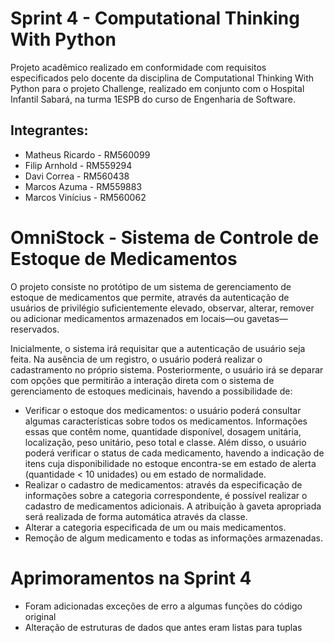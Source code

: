 # Sprint 4 - Computational Thinking With Python </br>
Projeto acadêmico realizado em conformidade com requisitos especificados pelo docente da disciplina de Computational Thinking With Python para o projeto Challenge, realizado em conjunto com o Hospital Infantil Sabará, na turma 1ESPB do curso de Engenharia de Software.
## Integrantes: </br>
- Matheus Ricardo - RM560099
- Filip Arnhold - RM559294
- Davi Correa - RM560438
- Marcos Azuma - RM559883
- Marcos Vinícius - RM560062


# OmniStock - Sistema de Controle de Estoque de Medicamentos </br>

O projeto consiste no protótipo de um sistema de gerenciamento de estoque de medicamentos que permite, através da autenticação de usuários de privilégio suficientemente elevado, observar, alterar, remover ou adicionar medicamentos armazenados em locais—ou gavetas—reservados. </br>

Inicialmente, o sistema irá requisitar que a autenticação de usuário seja feita. Na ausência de um registro, o usuário poderá realizar o cadastramento no próprio sistema. Posteriormente, o usuário irá se deparar com opções que permitirão a interação direta com o sistema de gerenciamento de estoques medicinais, havendo a possibilidade de: </br>
- Verificar o estoque dos medicamentos: o usuário poderá consultar algumas características sobre todos os medicamentos. Informações essas que contêm nome, quantidade disponível, dosagem unitária, localização, peso unitário, peso total e classe. Além disso, o usuário poderá verificar o status de cada medicamento, havendo a indicação de itens cuja disponibilidade no estoque encontra-se em estado de alerta (quantidade < 10 unidades) ou em estado de normalidade.</br>
- Realizar o cadastro de medicamentos: através da especificação de informações sobre a categoria correspondente, é possível realizar o cadastro de medicamentos adicionais. A atribuição à gaveta apropriada será realizada de forma automática através da classe. </br>
- Alterar a categoria especificada de um ou mais medicamentos. </br>
- Remoção de algum medicamento e todas as informações armazenadas. </br>

# Aprimoramentos na Sprint 4 </br>
- Foram adicionadas exceções de erro a algumas funções do código original
- Alteração de estruturas de dados que antes eram listas para tuplas
